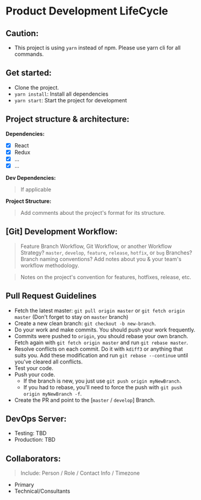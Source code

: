 # Product Development LifeCycle

## Caution:
 - This project is using `yarn` instead of npm. Please use yarn cli for all commands.

## Get started:
 - Clone the project.
 - `yarn install`: Install all dependencies
 - `yarn start`: Start the project for development

## Project structure & architecture:
 **Dependencies:**

  - [x] React
  - [x] Redux
  - [x] ...
  - [x] ...

  **Dev Dependencies:**

  > If applicable

 **Project Structure:**

 > Add comments about the project's format for its structure.

## [Git] Development Workflow:

> Feature Branch Workflow, Git Workflow, or another Workflow Strategy? `master`, `develop`, `feature`, `release`, `hotfix`, or `bug` Branches? Branch naming conventions? Add notes about you & your team's workflow methodology.

> Notes on the project's convention for features, hotfixes, release, etc.

## Pull Request Guidelines
   * Fetch the latest master: `git pull origin master` or `git fetch origin master` (Don't forget to stay on `master` branch)
   * Create a new clean branch: `git checkout -b new-branch`.
   * Do your work and make commits. You should push your work frequently.
   * Commits were pushed to `origin`, you should rebase your own branch. Fetch again with `git fetch origin master` and run
   `git rebase master`.
   * Resolve conflicts on each commit. Do it with `kdiff3` or anything that suits you. Add these modification and run `git rebase --continue` until you've cleared all conflicts.
   * Test your code.
   * Push your code.
      - If the branch is new, you just use `git push origin myNewBranch`.
      - If you had to rebase, you'll need to force the push with `git push origin myNewBranch -f`.
   * Create the PR and point to the [`master` / `develop`] Branch.

## DevOps Server:

 - Testing: TBD
 - Production: TBD

## Collaborators:
> Include: Person / Role / Contact Info / Timezone
 - Primary
 - Technical/Consultants
